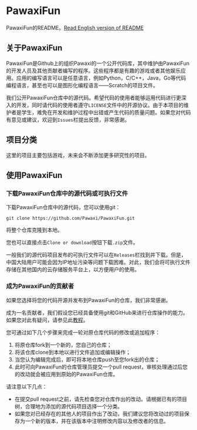 # PawaxiFun

PawaxiFun的README。[Read English version of README](README.md)

## 关于PawaxiFun

PawaxiFun是Github上的组织Pawaxi的一个公开代码库，其中维护由PawaxiFun的开发人员及其他贡献者编写的程序。这些程序都是有趣的游戏或者其他娱乐应用。应用的编写语言可以是任意语言，例如Python，C/C++，Java，Go等代码编程语言，甚至也可以是图形化编程语言——Scratch的项目文件。

我们公开PawaxiFun仓库中的源代码。希望代码的使用者能够运用代码进行更深入的开发，同时请代码的使用者遵守`LICENSE`文件中的开源协议。由于本项目的维护者是学生，难免在开发和维护过程中出错或产生代码的质量问题。如果您对代码有意见或建议，欢迎到`Issues`栏提出反馈，非常感谢。

## 项目分类

这里的项目主要包括游戏，未来会不断添加更多研究性的项目。

## 使用PawaxiFun

### 下载PawaxiFun仓库中的源代码或可执行文件

下载PawaxiFun仓库中的源代码，您可以使用git：

`git clone https://github.com/Pawaxi/PawaxiFun.git`

将整个仓库克隆到本地。

您也可以直接点击`Clone or download`按钮下载`.zip`文件。

一般我们的源代码项目发布的可执行文件可以在`Releases`栏找到并下载。但是，中国大陆用户可能会因为IP地址污染等问题下载困难。对此，我们会将可执行文件存储在其他国内的云存储服务平台上，以方便用户的使用。

### 成为PawaxiFun的贡献者

如果您选择将您的代码开源并发布到PawaxiFun的仓库，我们非常感谢。

成为一名贡献者，我们假设您已经具备使用git和GitHub来进行仓库操作的能力。如果您对此有疑问，请参见此[教程](https://blog.csdn.net/starter_____/article/details/79321865)。

您可通过如下几个步骤来完成一轮对原仓库代码的修改或追加程序：

1. 将原仓库fork到一个新的，您自己的仓库；
2. 将该仓库clone到本地以进行文件追加或编辑操作；
3. 当您认为编辑完成后，即可将本地仓库push至您fork出的仓库；
4. 此时可向PawaxiFun的仓库管理员提交一个pull request，审核处理通过后您的改动就会被应用到原始的PawaxiFun仓库。

请注意以下几点：

- 在提交pull request之前，请先检查您对仓库作出的改动。请根据已有的项目树，合理地为添加的源代码项目选择一个分类。
- 如果您对已经存在的其他人的项目作出了改动，我们建议您将改动过的项目保存为一个新的版本，并在该版本中注明修改内容以及修改者的信息。